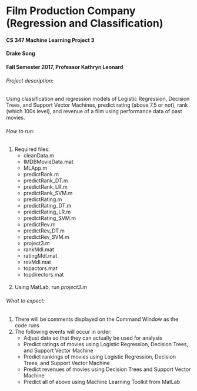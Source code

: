 # Film Production Company (Regression and Classification)

#### CS 347 Machine Learning Project 3
#### Drake Song
#### Fall Semester 2017, Professor Kathryn Leonard


###### Project description:
Using classification and regression models of Logistic Regression, Decision Trees, and Support Vector Machines, predict rating (above 7.5 or not), rank (which 100s level), and revenue of a film using performance data of past movies.

###### How to run:
1. Required files:
    * cleanData.m
    * IMDBMovieData.mat
    * MLApp.m
    * predictRank.m
    * predictRank_DT.m
    * predictRank_LR.m
    * predictRank_SVM.m
    * predictRating.m
    * predictRating_DT.m
    * predictRating_LR.m
    * predictRating_SVM.m
    * predictRev.m
    * predictRev_DT.m
    * predictRev_SVM.m
    * project3.m
    * rankMdl.mat
    * ratingMdl.mat
    * revMdl.mat
    * topactors.mat
    * topdirectors.mat
    <br><br>
2. Using MatLab, run *project3.m*

###### What to expect:
1. There will be comments displayed on the Command Window as the code runs
2. The following events will occur in order:
    * Adjust data so that they can actually be used for analysis
    * Predict ratings of movies using Logistic Regression, Decision Trees, and
    Support Vector Machine
    * Predict rankings of movies using Logistic Regression, Decision Trees, and
    Support Vector Machine
    * Predict revenues of movies using Decision Trees and Support Vector Machine
    * Predict all of above using Machine Learning Toolkit from MatLab
